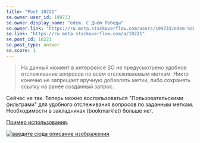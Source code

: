 ```yaml
---
title: "Post 10221"
se.owner.user_id: 199733
se.owner.display_name: "edem. С Днём Победы"
se.owner.link: "https://ru.meta.stackoverflow.com/users/199733/edem-%d0%a1-%d0%94%d0%bd%d1%91%d0%bc-%d0%9f%d0%be%d0%b1%d0%b5%d0%b4%d1%8b"
se.link: "https://ru.meta.stackoverflow.com/a/10221"
se.post_id: 10221
se.post_type: answer
se.score: 1
---
```

<blockquote>
  <p>На данный момент в интерфейсе SO не предусмотрено удобное отслеживание
  вопросов по всем отслеживаемым меткам. Никто конечно не запрещает
  вручную добавлять метки, либо сохранять ссылку на ранее созданный
  запрос.</p>
</blockquote>

<p>Сейчас не так. Теперь можно воспользоваться "Пользовательскими фильтрами" для удобного отслеживания вопросов по заданным меткам. Необходимости в закладниках (bookmarklet) больше нет.</p>

<p><a href="https://ru.meta.stackoverflow.com/a/9646/199733">Пример использования</a>.</p>

<p><a href="https://i.stack.imgur.com/OtbGI.png" rel="nofollow noreferrer"><img src="https://i.stack.imgur.com/OtbGI.png" alt="введите сюда описание изображения"></a></p>
